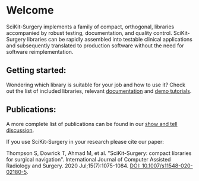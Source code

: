 


# Welcome

SciKit-Surgery implements a family of compact, orthogonal, libraries accompanied by robust testing, documentation, and quality control. SciKit-Surgery libraries can be rapidly assembled into testable clinical applications and subsequently translated to production software without the need for software reimplementation.

## Getting started:

Wondering which library is suitable for your job and how to use it? Check out the list of included libraries, relevant [documentation](https://scikit-surgery.readthedocs.io/en/latest/) and [demo tutorials](https://scikit-surgery.readthedocs.io/en/latest/#tutorials).

## Publications:

A more complete list of publications can be found in our [show and tell discussion](https://github.com/SciKit-Surgery/scikit-surgery/discussions/111). 

If you use SciKit-Surgery in your research please cite our paper:

Thompson S, Dowrick T, Ahmad M, et al. "SciKit-Surgery: compact libraries for surgical navigation". International Journal of Computer Assisted Radiology and Surgery. 2020 Jul;15(7):1075-1084. [DOI: 10.1007/s11548-020-02180-5](https://doi.org/10.1007/s11548-020-02180-5).       

